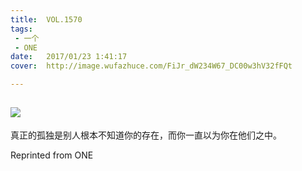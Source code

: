 ```yaml
---
title:	VOL.1570
tags:
 - 一个
 - ONE
date:	2017/01/23 1:41:17
cover:	http://image.wufazhuce.com/FiJr_dW234W67_DC00w3hV32fFQt

---
```

![](http://image.wufazhuce.com/FiJr_dW234W67_DC00w3hV32fFQt)
---

真正的孤独是别人根本不知道你的存在，而你一直以为你在他们之中。
 
Reprinted from ONE
